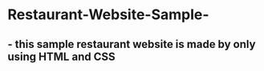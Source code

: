 ﻿# Restaurant-Website-Sample-

<h2> - this sample restaurant website is made by only using HTML and CSS</h2>
